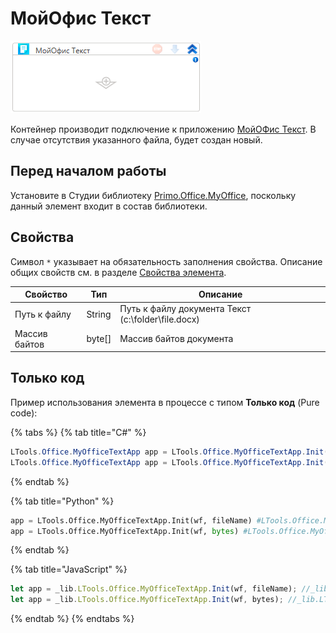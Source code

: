 # МойОфис Текст

![](<../../../../.gitbook/assets/image (938).png>)

Контейнер производит подключение к приложению [МойОФис Текст](https://myoffice.ru/apps/text/). В случае отсутствия указанного файла, будет создан новый.

## Перед началом работы

Установите в Студии библиотеку [Primo.Office.MyOffice](https://docs.primo-rpa.ru/primo-rpa/g_elements/el_extra/els_myoffice), поскольку данный элемент входит в состав библиотеки. 

## Свойства
Символ `*` указывает на обязательность заполнения свойства. Описание общих свойств см. в разделе [Свойства элемента](https://docs.primo-rpa.ru/primo-rpa/primo-studio/process/elements#svoistva-elementa).

| Свойство      | Тип     | Описание                                           |
| ------------- | ------- | -------------------------------------------------- |
| Путь к файлу  | String  | Путь к файлу документа Текст (c:\folder\file.docx) |
| Массив байтов | byte\[] | Массив байтов документа                            |


## Только код

Пример использования элемента в процессе с типом **Только код** (Pure code):

{% tabs %}
{% tab title="C#" %}
```csharp
LTools.Office.MyOfficeTextApp app = LTools.Office.MyOfficeTextApp.Init(wf, fileName, [interop]);
LTools.Office.MyOfficeTextApp app = LTools.Office.MyOfficeTextApp.Init(wf, bytes);
```
{% endtab %}

{% tab title="Python" %}
```python
app = LTools.Office.MyOfficeTextApp.Init(wf, fileName) #LTools.Office.MyOfficeTextApp
app = LTools.Office.MyOfficeTextApp.Init(wf, bytes) #LTools.Office.MyOfficeTextApp
```
{% endtab %}

{% tab title="JavaScript" %}
```javascript
let app = _lib.LTools.Office.MyOfficeTextApp.Init(wf, fileName); //_lib.LTools.Office.MyOfficeTextApp
let app = _lib.LTools.Office.MyOfficeTextApp.Init(wf, bytes); //_lib.LTools.Office.MyOfficeTextApp
```
{% endtab %}
{% endtabs %}
